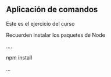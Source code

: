 ## Aplicación de comandos

Este es el ejercicio del curso

Recuerden instalar los paquetes de Node


....

npm install

...